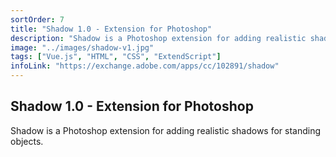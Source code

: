 ```yaml
---
sortOrder: 7
title: "Shadow 1.0 - Extension for Photoshop"
description: "Shadow is a Photoshop extension for adding realistic shadows for standing objects."
image: "../images/shadow-v1.jpg"
tags: ["Vue.js", "HTML", "CSS", "ExtendScript"]
infoLink: "https://exchange.adobe.com/apps/cc/102891/shadow"
---
```


## Shadow 1.0 - Extension for Photoshop

Shadow is a Photoshop extension for adding realistic shadows for standing objects.
